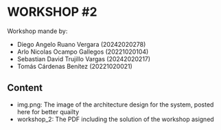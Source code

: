 # WORKSHOP #2

Workshop mande by: 
- Diego Angelo Ruano Vergara (20242020278)
- Arlo Nicolas Ocampo Gallegos (20221020104)
- Sebastian David Trujillo Vargas (20242020217)
-  Tomás Cárdenas Benítez (20221020021)


## Content
- img.png: The image of the architecture design for the system, posted here for better quailty
- workshop_2: The PDF including the solution of the workshop asigned
